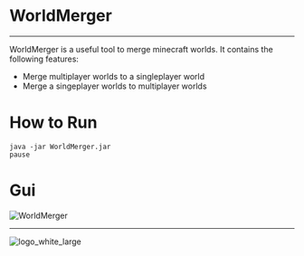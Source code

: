 # WorldMerger

---

WorldMerger is a useful tool to merge minecraft worlds. It contains the following features:

- Merge multiplayer worlds to a singleplayer world
- Merge a singeplayer worlds to multiplayer worlds

# How to Run

```
java -jar WorldMerger.jar
pause
```

# Gui

![WorldMerger](https://user-images.githubusercontent.com/80217114/159793450-e7a127aa-2418-4653-b0f3-4c525fe4cc8f.png)


---

![logo_white_large](https://user-images.githubusercontent.com/80217114/157707596-ddf31272-8360-4356-8ed6-405ce45e536c.png)
